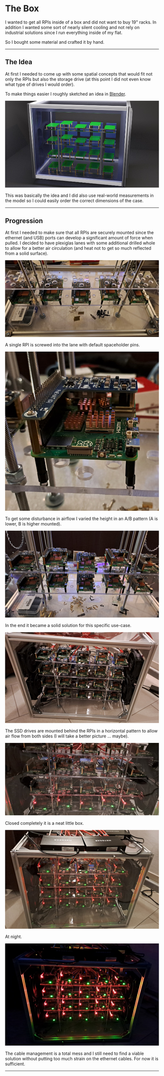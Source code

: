 # The Box

I wanted to get all RPIs inside of a box and did not want to buy 19" racks. In addition I wanted some sort of nearly silent cooling and not rely on industrial solutions since I run everything inside of my flat.

So I bought some material and crafted it by hand.

<hr>

## The Idea

At first I needed to come up with some spatial concepts that would fit not only the RPIs but also the storage drive (at this point I did not even know what type of drives I would order).

To make things easier I roughly sketched an idea in [Blender](https://www.blender.org/).

![image](assets/idea.jpg)

This was basically the idea and I did also use real-world measurements in the model so I could easily order the correct dimensions of the case.

<hr>

## Progression

At first I needed to make sure that all RPIs are securely mounted since the ethernet (and USB) ports can develop a significant amount of force when pulled. I decided to have plexiglas lanes with some additional drilled whole to allow for a better air circulation (and heat not to get so much reflected from a solid surface).

![image](assets/one_lane.jpg)

A single RPI is screwed into the lane with default spaceholder pins.

![image](assets/single_mount.jpg)

To get some disturbance in airflow I varied the height in an A/B pattern (A is lower, B is higher mounted).

![image](assets/two_lanes.jpg)

In the end it became a solid solution for this specific use-case.

![image](assets/final_open.jpg)

The SSD drives are mounted behind the RPIs in a horizontal pattern to allow air flow from both sides (I will take a better picture ... maybe).

![image](assets/final_closer.jpg)

Closed completely it is a neat little box.

![image](assets/final_light.jpg)

At night.

![image](assets/final_dark.jpg)

The cable management is a total mess and I still need to find a viable solution without putting too much strain on the ethernet cables. For now it is sufficient.

<hr>

